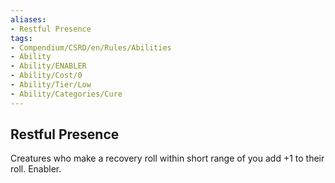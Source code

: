 ```yaml
---
aliases:
- Restful Presence
tags:
- Compendium/CSRD/en/Rules/Abilities
- Ability
- Ability/ENABLER
- Ability/Cost/0
- Ability/Tier/Low
- Ability/Categories/Cure
---
```


  
## Restful Presence  
Creatures who make a recovery roll within short range of you add +1 to their roll. Enabler.
